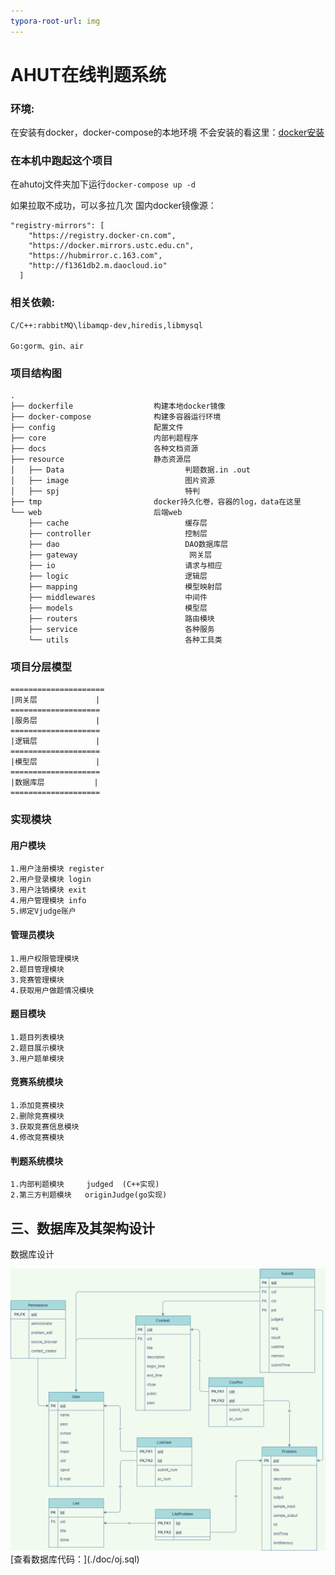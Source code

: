 ```yaml
---
typora-root-url: img
---
```


# AHUT在线判题系统
### 环境:

在安装有docker，docker-compose的本地环境
不会安装的看这里：[docker安装](https://blog.csdn.net/aaahuahua/article/details/122403354)

### 在本机中跑起这个项目

在ahutoj文件夹加下运行`docker-compose up -d`

如果拉取不成功，可以多拉几次
国内docker镜像源：
```
"registry-mirrors": [
    "https://registry.docker-cn.com",
    "https://docker.mirrors.ustc.edu.cn",
    "https://hubmirror.c.163.com",
    "http://f1361db2.m.daocloud.io"
  ]
```

### 相关依赖:

    C/C++:rabbitMQ\libamqp-dev,hiredis,libmysql

    Go:gorm、gin、air

### 项目结构图
    .
    ├── dockerfile                  构建本地docker镜像
    ├── docker-compose              构建多容器运行环境
    ├── config                      配置文件
    ├── core                        内部判题程序
    ├── docs                        各种文档资源
    ├── resource                    静态资源层
    │   ├── Data                           判题数据.in .out
    │   ├── image                          图片资源
    │   ├── spj                            特判
    ├── tmp                         docker持久化卷，容器的log，data在这里
    └── web                         后端web
        ├── cache                          缓存层
        ├── controller                     控制层
        ├── dao                            DAO数据库层
        ├── gateway                         网关层
        ├── io                             请求与相应
        ├── logic                          逻辑层
        ├── mapping                        模型映射层
        ├── middlewares                    中间件
        ├── models                         模型层
        ├── routers                        路由模块
        ├── service                        各种服务
        └── utils                          各种工具类
### 项目分层模型
    =====================
    |网关层             |
    ====================
    |服务层             |
    ====================
    |逻辑层             |
    ====================
    |模型层             |
    ====================
    |数据库层           |
    ====================
### 实现模块

#### 用户模块
    1.用户注册模块 register
    2.用户登录模块 login
    3.用户注销模块 exit
    4.用户管理模块 info
    5.绑定Vjudge账户
#### 管理员模块

    1.用户权限管理模块 
    2.题目管理模块
    3.竞赛管理模块
    4.获取用户做题情况模块
#### 题目模块
    1.题目列表模块
    2.题目展示模块
    3.用户题单模块
#### 竞赛系统模块
    1.添加竞赛模块
    2.删除竞赛模块
    3.获取竞赛信息模块
    4.修改竞赛模块
#### 判题系统模块
    1.内部判题模块     judged  (C++实现)
    2.第三方判题模块   originJudge(go实现)
## 三、数据库及其架构设计

数据库设计

<img src="./docs/img/sql.png" alt="sql" style="zoom: 80%;" />
[查看数据库代码：](./doc/oj.sql)
